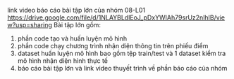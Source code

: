 link video báo cáo bài tập lớn của nhóm 08-L01
https://drive.google.com/file/d/1NLAYBLdlEoJ_pDxYWIAh79srUz2nlhIB/view?usp=sharing
Bài tập lớn gồm:
  1. phần code tạo và huấn luyện mô hình
  2. phần code chạy chương trình nhận diện thông tin trên phiếu điểm
  3. dataset huấn luyện mô hình bao gồm tệp train/test và 1 dataset kiểm tra mô hình nhận diện hình thực tế
  4. báo cáo bài tập lớn và link video thuyết trình về phần báo cáo của nhóm
